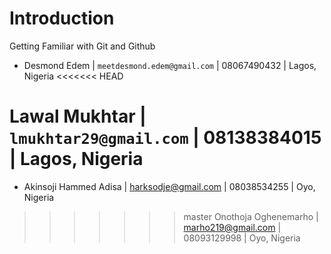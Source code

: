 # Introduction
Getting Familiar with Git and Github

* Desmond Edem | `meetdesmond.edem@gmail.com` | 08067490432 | Lagos, Nigeria
<<<<<<< HEAD

Lawal Mukhtar | `lmukhtar29@gmail.com` | 08138384015 | Lagos, Nigeria
=======
* Akinsoji Hammed Adisa | harksodje@gmail.com | 08038534255 | Oyo, Nigeria
>>>>>>> master
Onothoja Oghenemarho | marho219@gmail.com | 08093129998 | Oyo, Nigeria
